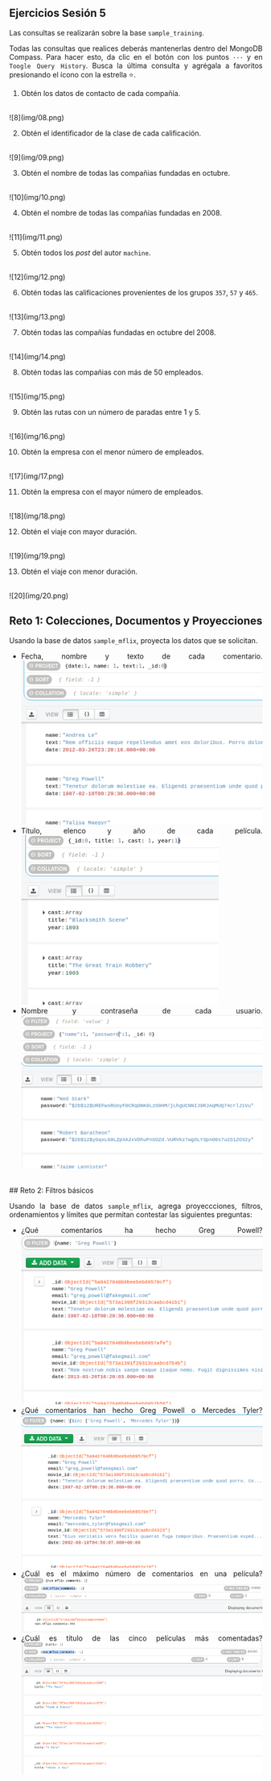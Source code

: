 ## Ejercicios Sesión 5

<div style="text-align: justify;">

Las consultas se realizarán sobre la base `sample_training`.

Todas las consultas que realices deberás mantenerlas dentro del MongoDB Compass. Para hacer esto, da clic en el botón con los puntos `···` y en `Toogle Query History`. Busca la última consulta y agrégala a favoritos presionando el ícono con la estrella :star:.

1. Obtén los datos de contacto de cada compañía.
<br>
![8](img/08.png)
<br>

2. Obtén el identificador de la clase de cada calificación.
<br>
![9](img/09.png)
<br>

3. Obtén el nombre de todas las compañias fundadas en octubre.

<br>
![10](img/10.png)
<br>

4. Obtén el nombre de todas las compañías fundadas en 2008.

<br>
![11](img/11.png)
<br>

5. Obtén todos los *post* del autor `machine`.

<br>
![12](img/12.png)
<br>

6. Obtén todas las calificaciones provenientes de los grupos `357`, `57` y `465`.

<br>
![13](img/13.png)
<br>

7. Obtén todas las compañías fundadas en octubre del 2008.

<br>
![14](img/14.png)
<br>

8. Obtén todas las compañias con más de 50 empleados. 

<br>
![15](img/15.png)
<br>

9. Obtén las rutas con un número de paradas entre 1 y 5.

<br>
![16](img/16.png)
<br>

10. Obtén la empresa con el menor número de empleados.

<br>
![17](img/17.png)
<br>

11. Obtén la empresa con el mayor número de empleados.

<br>
![18](img/18.png)
<br>

12. Obtén el viaje con mayor duración.

<br>
![19](img/19.png)
<br>

13. Obtén el viaje con menor duración.

<br>
![20](img/20.png)
<br>


</div>

## Reto 1: Colecciones, Documentos y Proyecciones

<div style="text-align: justify;">

Usando la base de datos `sample_mflix`, proyecta los datos que se solicitan.

- Fecha, nombre y texto de cada comentario.
![01](img/01.png)
- Título, elenco y año de cada película.
![02](img/02.png)
- Nombre y contraseña de cada usuario.
![03](img/03.png)

<br/>


</div>
## Reto 2: Filtros básicos

<div style="text-align: justify;">

Usando la base de datos `sample_mflix`, agrega proyeccciones, filtros, ordenamientos y límites que permitan contestar las siguientes preguntas:

- ¿Qué comentarios ha hecho Greg Powell?
![04](img/04.png)
- ¿Qué comentarios han hecho Greg Powell o Mercedes Tyler?
![05](img/05.png)
- ¿Cuál es el máximo número de comentarios en una película?
![06](img/06.png)
- ¿Cuál es título de las cinco películas más comentadas?
![07](img/07.png)

<br/>

</div>
